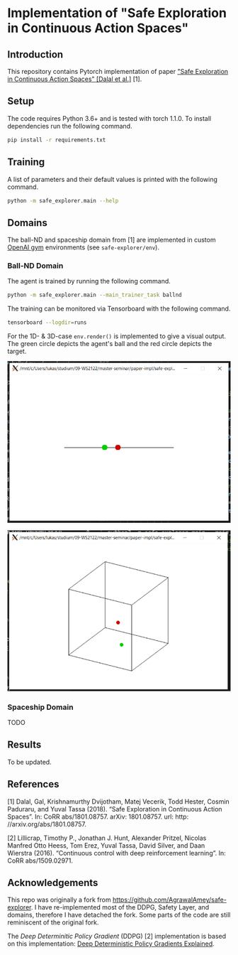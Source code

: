 # Implementation of "Safe Exploration in Continuous Action Spaces"

## Introduction

This repository contains Pytorch implementation of paper ["Safe Exploration in Continuous Action Spaces" [Dalal et al.]](https://arxiv.org/pdf/1801.08757.pdf) [1]. 

## Setup

The code requires Python 3.6+ and is tested with torch 1.1.0. To install dependencies run the following command.
```sh
pip install -r requirements.txt
```

## Training

A list of parameters and their default values is printed with the following command.
```sh
python -m safe_explorer.main --help
```

## Domains

The ball-ND and spaceship domain from [1] are implemented in custom [OpenAI gym](https://gym.openai.com/) environments (see ```safe-explorer/env```).

### Ball-ND Domain

The agent is trained by running the following command.
```sh
python -m safe_explorer.main --main_trainer_task ballnd
```

The training can be monitored via Tensorboard with the following command.
```sh
tensorboard --logdir=runs
```

For the 1D- & 3D-case ```env.render()``` is implemented to give a visual output. The green circle depicts the agent's ball and the red circle depicts the target.

![Ball1D render](images/ball1d.png)

![Ball3D render](images/ball3d.png)

### Spaceship Domain

TODO

## Results

To be updated.

## References
[1] Dalal, Gal, Krishnamurthy Dvijotham, Matej Vecerik, Todd Hester, Cosmin Paduraru, and Yuval Tassa (2018). “Safe Exploration in Continuous Action Spaces”. In: CoRR abs/1801.08757. arXiv: 1801.08757. url: http: //arxiv.org/abs/1801.08757.

[2] Lillicrap, Timothy P., Jonathan J. Hunt, Alexander Pritzel, Nicolas Manfred Otto Heess, Tom Erez, Yuval Tassa, David Silver, and Daan Wierstra (2016). “Continuous control with deep reinforcement learning”. In: CoRR abs/1509.02971.

## Acknowledgements

This repo was originally a fork from https://github.com/AgrawalAmey/safe-explorer. I have re-implemented most of the DDPG, Safety Layer, and domains, therefore I have detached the fork. Some parts of the code are still reminiscent of the original fork.

The *Deep Determinitic Policy Gradient* (DDPG) [2] implementation is based on this implementation: [Deep Deterministic Policy Gradients Explained](https://towardsdatascience.com/deep-deterministic-policy-gradients-explained-2d94655a9b7b).
